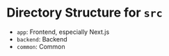 # Directory Structure for `src`

- `app`: Frontend, especially Next.js
- `backend`: Backend
- `common`: Common
